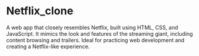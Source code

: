 # Netflix_clone
A web app that closely resembles Netflix, built using HTML, CSS, and JavaScript. It mimics the look and features of the streaming giant, including content browsing and trailers. Ideal for practicing web development and creating a Netflix-like experience.
